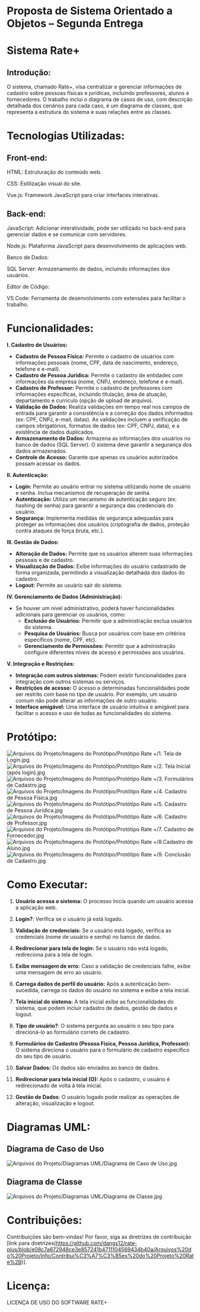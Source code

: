 # Proposta de Sistema Orientado a Objetos – Segunda Entrega 

# Sistema Rate+

## Introdução:

O sistema, chamado Rate+, visa centralizar e gerenciar informações de cadastro sobre pessoas físicas e jurídicas, incluindo professores, alunos e fornecedores. O trabalho inclui o diagrama de casos de uso, com descrição detalhada dos cenários para cada caso, é um diagrama de classes, que representa a estrutura do sistema e suas relações entre as classes. 

# Tecnologias Utilizadas:

## Front-end:

HTML: Estruturação do conteúdo web.

CSS: Estilização visual do site.

Vue.js: Framework JavaScript para criar interfaces interativas.

## Back-end:

JavaScript: Adicionar interatividade, pode ser utilizado no back-end para gerenciar dados e se comunicar com servidores.

Node.js: Plataforma JavaScript para desenvolvimento de aplicações web.

Banco de Dados:

SQL Server: Armazenamento de dados, incluindo informações dos usuários.

Editor de Código:

VS Code: Ferramenta de desenvolvimento com extensões para facilitar o trabalho.

# Funcionalidades:

**I. Cadastro de Usuários:**

* **Cadastro de Pessoa Física:** Permite o cadastro de usuários com informações pessoais (nome, CPF, data de nascimento, endereço, telefone e e-mail).
* **Cadastro de Pessoa Jurídica:**  Permite o cadastro de entidades com informações da empresa (nome, CNPJ, endereço, telefone e e-mail).
* **Cadastro de Professor:**  Permite o cadastro de professores com informações específicas, incluindo titulação, área de atuação, departamento e currículo (opção de upload de arquivo).
* **Validação de Dados:** Realiza validações em tempo real nos campos de entrada para garantir a consistência e a correção dos dados informados (ex: CPF, CNPJ, e-mail, datas).  As validações incluem a verificação de campos obrigatórios, formatos de dados (ex: CPF, CNPJ, data), e a existência de dados duplicados.
* **Armazenamento de Dados:** Armazena as informações dos usuários no banco de dados (SQL Server).  O sistema deve garantir a segurança dos dados armazenados.
* **Controle de Acesso:**  Garante que apenas os usuários autorizados possam acessar os dados.


**II. Autenticação:**

* **Login:** Permite ao usuário entrar no sistema utilizando nome de usuário e senha.  Inclua mecanismos de recuperação de senha.
* **Autenticação:** Utiliza um mecanismo de autenticação seguro (ex: hashing de senha) para garantir a segurança das credenciais do usuário.
* **Segurança:** Implementa medidas de segurança adequadas para proteger as informações dos usuários (criptografia de dados, proteção contra ataques de força bruta, etc.).

**III. Gestão de Dados:**

* **Alteração de Dados:**  Permite que os usuários alterem suas informações pessoais e de cadastro.
* **Visualização de Dados:** Exibe informações do usuário cadastrado de forma organizada, permitindo a visualização detalhada dos dados do cadastro.
* **Logout:** Permite ao usuário sair do sistema.


**IV. Gerenciamento de Dados (Administração):**

* Se houver um nível administrativo, poderá haver funcionalidades adicionais para gerenciar os usuários, como:
    * **Exclusão de Usuários:** Permitir que a administração exclua usuários do sistema.
    * **Pesquisa de Usuários:** Busca por usuários com base em critérios específicos (nome, CPF, etc).
    * **Gerenciamento de Permissões:**  Permitir que a administração configure diferentes níveis de acesso e permissões aos usuários.


**V. Integração e Restrições:**

* **Integração com outros sistemas:** Podem existir funcionalidades para integração com outros sistemas ou serviços.
* **Restrições de acesso:**  O acesso a determinadas funcionalidades pode ser restrito com base no tipo de usuário. Por exemplo, um usuário comum não pode alterar as informações de outro usuário.
* **Interface amigável:**  Uma interface de usuário intuitiva e amigável para facilitar o acesso e uso de todas as funcionalidades do sistema.

# Protótipo:

![Arquivos do Projeto/Imagens do Protótipo/Protótipo Rate +/1. Tela de Login.jpg](https://github.com/dangs12/rate-plus/blob/c76ee9748719ce71e6149f0a41986eeed1fc3ee2/Arquivos%20do%20Projeto/Imagens%20do%20Prot%C3%B3tipo/Prot%C3%B3tipo%20Rate%20%2B/1.%20Tela%20de%20Login.jpg)
![Arquivos do Projeto/Imagens do Protótipo/Protótipo Rate +/2. Tela Inicial (após login).jpg](https://github.com/dangs12/rate-plus/blob/c76ee9748719ce71e6149f0a41986eeed1fc3ee2/Arquivos%20do%20Projeto/Imagens%20do%20Prot%C3%B3tipo/Prot%C3%B3tipo%20Rate%20%2B/2.%20Tela%20Inicial%20(ap%C3%B3s%20login).jpg)
![Arquivos do Projeto/Imagens do Protótipo/Protótipo Rate +/3. Formulários de Cadastro.jpg](https://github.com/dangs12/rate-plus/blob/c76ee9748719ce71e6149f0a41986eeed1fc3ee2/Arquivos%20do%20Projeto/Imagens%20do%20Prot%C3%B3tipo/Prot%C3%B3tipo%20Rate%20%2B/3.%20Formul%C3%A1rios%20de%20Cadastro.jpg)
![Arquivos do Projeto/Imagens do Protótipo/Protótipo Rate +/4. Cadastro de Pessoa Física.jpg](https://github.com/dangs12/rate-plus/blob/c76ee9748719ce71e6149f0a41986eeed1fc3ee2/Arquivos%20do%20Projeto/Imagens%20do%20Prot%C3%B3tipo/Prot%C3%B3tipo%20Rate%20%2B/4.%20Cadastro%20de%20Pessoa%20F%C3%ADsica.jpg)
![Arquivos do Projeto/Imagens do Protótipo/Protótipo Rate +/5. Cadastro de Pessoa Jurídica.jpg](https://github.com/dangs12/rate-plus/blob/c76ee9748719ce71e6149f0a41986eeed1fc3ee2/Arquivos%20do%20Projeto/Imagens%20do%20Prot%C3%B3tipo/Prot%C3%B3tipo%20Rate%20%2B/5.%20Cadastro%20de%20Pessoa%20Jur%C3%ADdica.jpg)
![Arquivos do Projeto/Imagens do Protótipo/Protótipo Rate +/6. Cadastro de Professor.jpg](https://github.com/dangs12/rate-plus/blob/c76ee9748719ce71e6149f0a41986eeed1fc3ee2/Arquivos%20do%20Projeto/Imagens%20do%20Prot%C3%B3tipo/Prot%C3%B3tipo%20Rate%20%2B/6.%20Cadastro%20de%20Professor.jpg)
![Arquivos do Projeto/Imagens do Protótipo/Protótipo Rate +/7. Cadastro de Fornecedor.jpg](https://github.com/dangs12/rate-plus/blob/c76ee9748719ce71e6149f0a41986eeed1fc3ee2/Arquivos%20do%20Projeto/Imagens%20do%20Prot%C3%B3tipo/Prot%C3%B3tipo%20Rate%20%2B/7.%20Cadastro%20de%20Fornecedor.jpg)
![Arquivos do Projeto/Imagens do Protótipo/Protótipo Rate +/8.Cadastro de Aluno.jpg](https://github.com/dangs12/rate-plus/blob/c76ee9748719ce71e6149f0a41986eeed1fc3ee2/Arquivos%20do%20Projeto/Imagens%20do%20Prot%C3%B3tipo/Prot%C3%B3tipo%20Rate%20%2B/8.Cadastro%20de%20Aluno.jpg)
![Arquivos do Projeto/Imagens do Protótipo/Protótipo Rate +/9. Conclusão de Cadastro.jpg](https://github.com/dangs12/rate-plus/blob/c76ee9748719ce71e6149f0a41986eeed1fc3ee2/Arquivos%20do%20Projeto/Imagens%20do%20Prot%C3%B3tipo/Prot%C3%B3tipo%20Rate%20%2B/9.%20Conclus%C3%A3o%20de%20Cadastro.jpg)

# Como Executar:

1. **Usuário acessa o sistema:**  O processo inicia quando um usuário acessa a aplicação web.

2. **Login?**: Verifica se o usuário já está logado.

3. **Validação de credenciais:** Se o usuário está logado, verifica as credenciais (nome de usuário e senha) no banco de dados.

4. **Redirecionar para tela de login:** Se o usuário não está logado, redireciona para a tela de login.

5. **Exibe mensagem de erro:** Caso a validação de credenciais falhe, exibe uma mensagem de erro ao usuário.

6. **Carrega dados de perfil do usuário:** Após a autenticação bem-sucedida, carrega os dados do usuário no sistema e exibe a tela inicial.

7. **Tela inicial do sistema:**  A tela inicial exibe as funcionalidades do sistema, que podem incluir cadastro de dados, gestão de dados e logout.

8. **Tipo de usuário?**: O sistema pergunta ao usuário o seu tipo para direcioná-lo ao formulário correto de cadastro.

9. **Formulários de Cadastro (Pessoa Física, Pessoa Jurídica, Professor):** O sistema direciona o usuário para o formulário de cadastro específico do seu tipo de usuário.

10. **Salvar Dados:**  Os dados são enviados ao banco de dados.

11. **Redirecionar para tela inicial (O):** Após o cadastro, o usuário é redirecionado de volta à tela inicial.

12. **Gestão de Dados**:  O usuário logado pode realizar as operações de alteração, visualização e logout.

# Diagramas UML:

## Diagrama de Caso de Uso

![Arquivos do Projeto/Diagramas UML/Diagrama de Caso de Uso.jpg](https://github.com/dangs12/rate-plus/blob/cd14e79e1aa87f6f3a3fb4e2921b52575d933a8d/Arquivos%20do%20Projeto/Diagramas%20UML/Diagrama%20de%20Caso%20de%20Uso.jpg)

## Diagrama de Classe

![Arquivos do Projeto/Diagramas UML/Diagrama de Classe.jpg](https://github.com/dangs12/rate-plus/blob/aac191a1cabd2f85c9c38ca4128e9e011904eac6/Arquivos%20do%20Projeto/Diagramas%20UML/Diagrama%20de%20Classe.jpg)

# Contribuições:

Contribuições são bem-vindas! Por favor, siga as diretrizes de contribuição [link para diretrizes(https://github.com/dangs12/rate-plus/blob/e08c7a672948ce3e857241b4711104569434b40a/Arquivos%20do%20Projeto/Info/Contribui%C3%A7%C3%B5es%20do%20Projeto%20Rate%2B)].

# Licença:

LICENÇA DE USO DO SOFTWARE RATE+ 
